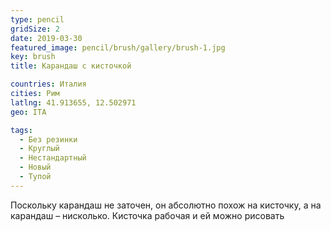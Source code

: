```yaml
---
type: pencil
gridSize: 2
date: 2019-03-30
featured_image: pencil/brush/gallery/brush-1.jpg
key: brush
title: Карандаш с кисточкой

countries: Италия
cities: Рим
latlng: 41.913655, 12.502971
geo: ITA

tags:
  - Без резинки
  - Круглый
  - Нестандартный
  - Новый
  - Тупой
---
```


Поскольку карандаш не заточен, он абсолютно похож на кисточку, а на карандаш – нисколько. Кисточка рабочая и ей можно рисовать
